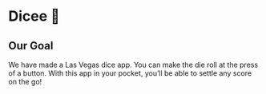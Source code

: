 
# Dicee 🎲

## Our Goal

We have made a Las Vegas dice app. You can make the die roll at the press of a button. With this app in your pocket, you’ll be able to settle any score on the go!


